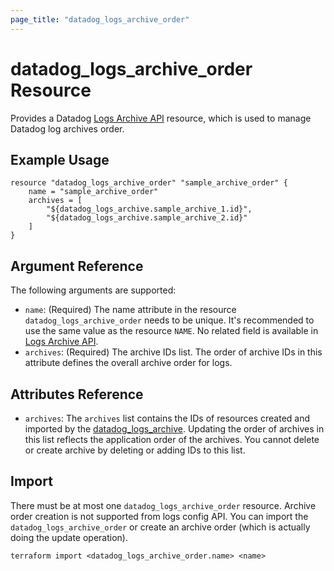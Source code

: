 ```yaml
---
page_title: "datadog_logs_archive_order"
---
```


# datadog_logs_archive_order Resource

Provides a Datadog [Logs Archive API](https://docs.datadoghq.com/api/v2/logs-archives/) resource, which is used to manage Datadog log archives order.

## Example Usage

```hcl
resource "datadog_logs_archive_order" "sample_archive_order" {
    name = "sample_archive_order"
    archives = [
        "${datadog_logs_archive.sample_archive_1.id}",
        "${datadog_logs_archive.sample_archive_2.id}"
    ]
}
```

## Argument Reference

The following arguments are supported:

- `name`: (Required) The name attribute in the resource `datadog_logs_archive_order` needs to be unique. It's recommended to use the same value as the resource `NAME`. No related field is available in [Logs Archive API](https://docs.datadoghq.com/api/v2/logs-archives/#get-archive-order).
- `archives`: (Required) The archive IDs list. The order of archive IDs in this attribute defines the overall archive order for logs.

## Attributes Reference

- `archives`: The `archives` list contains the IDs of resources created and imported by the [datadog_logs_archive](logs_archive.html#datadog_logs_archive). Updating the order of archives in this list reflects the application order of the archives. You cannot delete or create archive by deleting or adding IDs to this list.

## Import

There must be at most one `datadog_logs_archive_order` resource. Archive order creation is not supported from logs config API. You can import the `datadog_logs_archive_order` or create an archive order (which is actually doing the update operation).

```
terraform import <datadog_logs_archive_order.name> <name>
```
